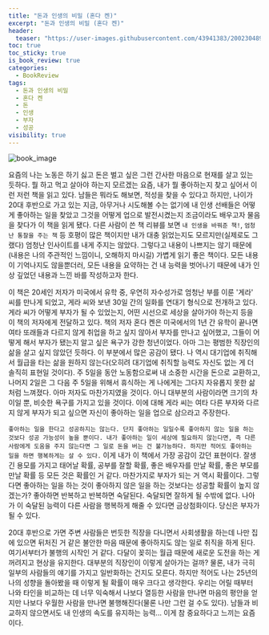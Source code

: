 ```yaml
---
title: "돈과 인생의 비밀 (혼다 켄)"
excerpt: "돈과 인생의 비밀 (혼다 켄)"
header:
  teaser: "https://user-images.githubusercontent.com/43941383/200230489-0ff8d31a-c681-4b5b-a61f-15deea8ad447.png"
toc: true
toc_sticky: true
is_book_review: true
categories:
  - BookReview
tags:
  - 돈과 인생의 비밀
  - 혼다 켄
  - 돈
  - 인생
  - 부자
  - 성공
visibility: true
---
```


![book_image](https://user-images.githubusercontent.com/43941383/200230489-0ff8d31a-c681-4b5b-a61f-15deea8ad447.png)

요즘의 나는 노동은 하기 싫고 돈은 벌고 싶은 그런 간사한 마음으로 현재를 살고 있는 듯하다. 뭘 하고 먹고 살아야 하는지 모르겠는 요즘, 내가 뭘 좋아하는지 찾고 싶어서 이런 저런 책을 읽고 있다. 남들은 뭐라도 해보면, 적성을 찾을 수 있다고 하지만, 나이가 20대 후반으로 가고 있는 지금, 아무거나 시도해볼 수는 없기에 내 인생 선배들은 어떻게 좋아하는 일을 찾았고 그것을 어떻게 업으로 발전시켰는지 조금이라도 배우고자 물음을 찾다가 이 책을 읽게 됐다. 다른 사람이 쓴 책 리뷰를 보면 `내 인생을 바꿔준 책!`, `엄청난 통찰을 주는 책` 등 호평이 많은 책이지만 내가 대충 읽었는지도 모르지만(실제로도 그랬다) 엄청난 인사이트를 내게 주지는 않았다. 그렇다고 내용이 나쁘지는 않기 때문에(내용은 나의 주관적인 느낌이니, 오해하지 마시길) 가볍게 읽기 좋은 책이다. 모든 내용이 기억나지도 않을뿐더러, 모든 내용을 요약하는 건 내 능력을 벗어나기 때문에 내가 인상 깊었던 내용과 느낀 바를 작성하고자 한다.

이 책은 20세인 저자가 미국에서 유학 중, 우연히 자수성가로 엄청난 부를 이룬 '게라' 씨를 만나게 되었고, 게라 씨와 보낸 30일 간의 일화를 연대기 형식으로 전개하고 있다. 게라 씨가 어떻게 부자가 될 수 있었는지, 어떤 시선으로 세상을 살아가야 하는지 등을 이 책의 저자에게 전달하고 있다. 책의 저자 혼다 켄은 미국에서의 1년 간 유학이 끝나면 여타 또래들과 다르지 않게 취업을 하고 싶지 않아서 부자를 만나고 싶어했고, 그들이 어떻게 해서 부자가 됐는지 알고 싶은 욕구가 강한 청년이었다. 아마 그는 평범한 직장인의 삶을 살고 싶지 않았던 듯하다. 이 부분에서 많은 공감이 됐다. 나 역시 대기업에 취직해서 월급을 타는 삶을 원하지 않는다(오히려 대기업에 취직할 능력도 자신도 없는 게 더 솔직히 표현일 것이다). 주 5일을 동안 노동함으로써 내 소중한 시간을 돈으로 교환하고, 나머지 2일은 그 다음 주 5일을 위해서 휴식하는 게 나에게는 그다지 자유롭지 못한 삶처럼 느껴졌다. 아마 저자도 마찬가지였을 것이다. 아니 대부분의 사람이라면 크기의 차이일 뿐, 비슷한 욕구를 가지고 있을 것이다. 이에 대해 게라 씨는 여타 다른 부자와 다르지 않게 부자가 되고 싶으면 자신이 좋아하는 일을 업으로 삼으라고 주장한다.

`좋아하는 일을 한다고 성공하지는 않는다. 단지 좋아하는 일일수록 좋아하지 않는 일을 하는 것보다 성공 가능성이 높을 뿐이다. 내가 좋아하는 일이 세상에 필요하지 않는다면, 즉 다른 사람에게 도움을 주지 않는다면 그 일로 돈을 버는 건 불가능하다. 하지만 적어도 좋아하는 일을 하면 행복하게는 살 수 있다.` 이게 내가 이 책에서 가장 공감이 갔던 표현이다. 잘생긴 용모를 가지고 태어날 확률, 공부를 잘할 확률, 좋은 배우자를 만날 확률, 좋은 부모를 만날 확률 등 모든 것은 확률인 거 같다. 마찬가지로 부자가 되는 거 역시 확률이다. 그렇다면 좋아하는 일을 하는 것이 좋아하지 않은 일을 하는 것보다는 성공할 확률이 높지 않겠는가? 좋아하면 반복하고 반복하면 숙달된다. 숙달되면 잘하게 될 수밖에 없다. 나아가 이 숙달된 능력이 다른 사람을 행복하게 해줄 수 있다면 금상첨화이다. 당신은 부자가 될 수 있다.

20대 후반으로 가면 주변 사람들은 번듯한 직장을 다니면서 사회생활을 하는데 나만 집에 있으면 뒤처진 거 같은 불안한 마음 때문에 좋아하지도 않는 일로 취직을 하게 된다. 여기서부터가 불행의 시작인 거 같다. 다달이 꽂히는 월급 때문에 새로운 도전을 하는 게 꺼려지고 현상을 유지한다. 대부분의 직장인이 이렇게 살아가는 걸까? 물론, 내가 극히 일부의 사람들의 얘기를 가지고 일반화하는 건지도 모른다. 하지만 적어도 나는 25년의 나의 성향을 돌아봤을 때 이렇게 될 확률이 매우 크다고 생각한다. 우리는 어릴 때부터 나와 타인을 비교하는 데 너무 익숙해서 나보다 열등한 사람을 만나면 마음의 평안을 얻지만 나보다 우월한 사람을 만나면 불행해진다(물론 나만 그런 걸 수도 있다). 남들과 비교하지 않으면서도 내 인생의 속도를 유지하는 능력... 이게 참 중요하다고 느끼는 요즘이다.
